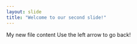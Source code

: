 ```yaml
---
layout: slide
title: "Welcome to our second slide!"
---
```

My new file content
Use the left arrow to go back!
